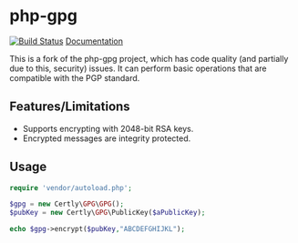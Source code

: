 php-gpg
=======
[![Build Status](https://travis-ci.org/iangcarroll/php-gpg.svg?branch=master)](https://travis-ci.org/iangcarroll/php-gpg) [Documentation](http://certly-php-gpg.s3-website-us-east-1.amazonaws.com)

This is a fork of the php-gpg project, which has code quality (and partially due to this, security) issues. It can perform basic operations that are compatible with the PGP standard.

Features/Limitations
--------------------

 * Supports encrypting with 2048-bit RSA keys.
 * Encrypted messages are integrity protected.
 
Usage
-----

```php
require 'vendor/autoload.php';

$gpg = new Certly\GPG\GPG();
$pubKey = new Certly\GPG\PublicKey($aPublicKey);

echo $gpg->encrypt($pubKey,"ABCDEFGHIJKL");
```
